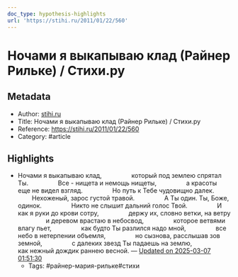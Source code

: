 ```yaml
---
doc_type: hypothesis-highlights
url: 'https://stihi.ru/2011/01/22/560'
---
```

# Ночами я выкапываю клад (Райнер Рильке) / Стихи.ру

## Metadata
- Author: [stihi.ru]()
- Title: Ночами я выкапываю клад (Райнер Рильке) / Стихи.ру
- Reference: https://stihi.ru/2011/01/22/560
- Category: #article

## Highlights
- Ночами я выкапываю клад,                 который под землею спрятал Ты.                 Все - нищета и немощь нищеты,                 а красоты еще не видел взгляд.                 Но путь к Тебе чудовищно далек.                 Нехоженый, зарос густой травой.                 А Ты один. Ты, Боже, одинок.                 Никто не слышит дальний голос Твой.                 И как я руки до крови сотру,                 держу их, словно ветки, на ветру                 и деревом врастаю в небосвод,                 которое ветвями влагу пьет,                 как будто Ты разлился надо мной,                 все небо в нетерпении объемля,                 но сызнова, расслышав зов земной,                 с далеких звезд Ты падаешь на землю,                 как нежный дождик раннею весной. — [Updated on 2025-03-07 01:51:30](https://hyp.is/i1oUHvrdEe-8cQ8IYV5GCQ/stihi.ru/2011/01/22/560)
   - Tags: #райнер-мария-рильке#стихи

